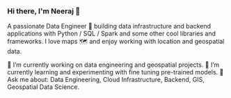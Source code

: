 ### Hi there, I'm Neeraj 👋

A passionate Data Engineer 🚀 building data infrastructure and backend applications with Python / SQL / Spark and some other cool libraries and frameworks. I love maps 🗺️ and enjoy working with location and geospatial data.

🔭 I’m currently working on data engineering and geospatial projects.
🌱 I’m currently learning and experimenting with fine tuning pre-trained models.
💬 Ask me about: Data Engineering, Cloud Infrastructure, Backend, GIS, Geospatial Data Science.

<!--
**neerubhai/neerubhai** is a ✨ _special_ ✨ repository because its `README.md` (this file) appears on your GitHub profile.

Here are some ideas to get you started:

- 🔭 I’m currently working on ...
- 🌱 I’m currently learning ...
- 👯 I’m looking to collaborate on ...
- 🤔 I’m looking for help with ...
- 💬 Ask me about ...
- 📫 How to reach me: ...
- 😄 Pronouns: ...
- ⚡ Fun fact: ...
-->
